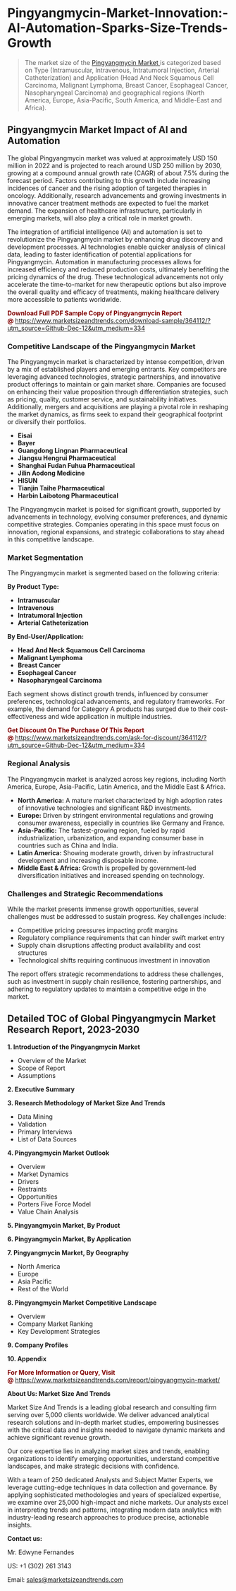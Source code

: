 <H1>Pingyangmycin-Market-Innovation:-AI-Automation-Sparks-Size-Trends-Growth</H1><blockquote><p>The market size of the <a href="https://www.marketsizeandtrends.com/download-sample/364112/?utm_source=Github-Dec-12&amp;utm_medium=334" target="_blank">Pingyangmycin Market </a>is categorized based on Type (Intramuscular, Intravenous, Intratumoral Injection, Arterial Catheterization) and Application (Head And Neck Squamous Cell Carcinoma, Malignant Lymphoma, Breast Cancer, Esophageal Cancer, Nasopharyngeal Carcinoma) and geographical regions (North America, Europe, Asia-Pacific, South America, and Middle-East and Africa).</p></blockquote><p><h2>Pingyangmycin Market Impact of AI and Automation</h2><p>The global Pingyangmycin market was valued at approximately USD 150 million in 2022 and is projected to reach around USD 250 million by 2030, growing at a compound annual growth rate (CAGR) of about 7.5% during the forecast period. Factors contributing to this growth include increasing incidences of cancer and the rising adoption of targeted therapies in oncology. Additionally, research advancements and growing investments in innovative cancer treatment methods are expected to fuel the market demand. The expansion of healthcare infrastructure, particularly in emerging markets, will also play a critical role in market growth.</p><p>The integration of artificial intelligence (AI) and automation is set to revolutionize the Pingyangmycin market by enhancing drug discovery and development processes. AI technologies enable quicker analysis of clinical data, leading to faster identification of potential applications for Pingyangmycin. Automation in manufacturing processes allows for increased efficiency and reduced production costs, ultimately benefiting the pricing dynamics of the drug. These technological advancements not only accelerate the time-to-market for new therapeutic options but also improve the overall quality and efficacy of treatments, making healthcare delivery more accessible to patients worldwide.</p></p><p><strong><span style="color: #800000;">Download Full PDF Sample Copy of Pingyangmycin Report @</span>&nbsp;</strong><a href="https://www.marketsizeandtrends.com/download-sample/364112/?utm_source=Github-Dec-12&amp;utm_medium=334">https://www.marketsizeandtrends.com/download-sample/364112/?utm_source=Github-Dec-12&amp;utm_medium=334</a></p><h3>Competitive Landscape of the Pingyangmycin Market</h3><p>The Pingyangmycin market is characterized by intense competition, driven by a mix of established players and emerging entrants. Key competitors are leveraging advanced technologies, strategic partnerships, and innovative product offerings to maintain or gain market share. Companies are focused on enhancing their value proposition through differentiation strategies, such as pricing, quality, customer service, and sustainability initiatives. Additionally, mergers and acquisitions are playing a pivotal role in reshaping the market dynamics, as firms seek to expand their geographical footprint or diversify their portfolios.</p><p><strong><p><ul><li>Eisai </li><li> Bayer </li><li> Guangdong Lingnan Pharmaceutical </li><li> Jiangsu Hengrui Pharmaceutical </li><li> Shanghai Fudan Fuhua Pharmaceutical </li><li> Jilin Aodong Medicine </li><li> HISUN </li><li> Tianjin Taihe Pharmaceutical </li><li> Harbin Laibotong Pharmaceutical</p></li></ul></p></strong></p><p>The Pingyangmycin market is poised for significant growth, supported by advancements in technology, evolving consumer preferences, and dynamic competitive strategies. Companies operating in this space must focus on innovation, regional expansions, and strategic collaborations to stay ahead in this competitive landscape.</p><h3>Market Segmentation</h3><p>The Pingyangmycin market is segmented based on the following criteria:</p><p><strong>By Product Type:</strong></p><p><strong><p><ul><li>Intramuscular </li><li> Intravenous </li><li> Intratumoral Injection </li><li> Arterial Catheterization</p></li></ul></p></strong></p><p><strong>By End-User/Application:</strong></p><p><strong><p><ul><li>Head And Neck Squamous Cell Carcinoma </li><li> Malignant Lymphoma </li><li> Breast Cancer </li><li> Esophageal Cancer </li><li> Nasopharyngeal Carcinoma</p></li></ul></p></strong></p><p>Each segment shows distinct growth trends, influenced by consumer preferences, technological advancements, and regulatory frameworks. For example, the demand for Category A products has surged due to their cost-effectiveness and wide application in multiple industries.</p><p><strong><span style="color: #800000;">Get Discount On The Purchase Of This Report @&nbsp;</span></strong><a href="https://www.marketsizeandtrends.com/ask-for-discount/364112/?utm_source=Github-Dec-12&amp;utm_medium=334">https://www.marketsizeandtrends.com/ask-for-discount/364112/?utm_source=Github-Dec-12&amp;utm_medium=334</a></p><h3>Regional Analysis</h3><p>The Pingyangmycin market is analyzed across key regions, including North America, Europe, Asia-Pacific, Latin America, and the Middle East &amp; Africa.</p><ul><li><strong>North America:</strong> A mature market characterized by high adoption rates of innovative technologies and significant R&amp;D investments.</li><li><strong>Europe:</strong> Driven by stringent environmental regulations and growing consumer awareness, especially in countries like Germany and France.</li><li><strong>Asia-Pacific:</strong> The fastest-growing region, fueled by rapid industrialization, urbanization, and expanding consumer base in countries such as China and India.</li><li><strong>Latin America:</strong> Showing moderate growth, driven by infrastructural development and increasing disposable income.</li><li><strong>Middle East &amp; Africa:</strong> Growth is propelled by government-led diversification initiatives and increased spending on technology.</li></ul><h3>Challenges and Strategic Recommendations</h3><p>While the market presents immense growth opportunities, several challenges must be addressed to sustain progress. Key challenges include:</p><ul><li>Competitive pricing pressures impacting profit margins</li><li>Regulatory compliance requirements that can hinder swift market entry</li><li>Supply chain disruptions affecting product availability and cost structures</li><li>Technological shifts requiring continuous investment in innovation</li></ul><p>The report offers strategic recommendations to address these challenges, such as investment in supply chain resilience, fostering partnerships, and adhering to regulatory updates to maintain a competitive edge in the market.</p><h2>Detailed TOC of Global Pingyangmycin Market Research Report, 2023-2030</h2><p><strong>1. Introduction of the Pingyangmycin Market</strong></p><ul><li>Overview of the Market</li><li>Scope of Report</li><li>Assumptions&nbsp;</li></ul><p><strong>2. Executive Summary</strong></p><p><strong>3. Research Methodology of <strong>Market Size And Trends</strong></strong></p><ul><li>Data Mining</li><li>Validation</li><li>Primary Interviews</li><li>List of Data Sources&nbsp;</li></ul><p><strong>4. Pingyangmycin Market Outlook</strong></p><ul><li>Overview</li><li>Market Dynamics</li><li>Drivers</li><li>Restraints</li><li>Opportunities</li><li>Porters Five Force Model</li><li>Value Chain Analysis&nbsp;</li></ul><p><strong>5. Pingyangmycin Market, By Product</strong></p><p><strong>6. Pingyangmycin Market, By Application</strong></p><p><strong>7. Pingyangmycin Market, By Geography</strong></p><ul><li>North America</li><li>Europe</li><li>Asia Pacific</li><li>Rest of the World&nbsp;</li></ul><p><strong>8. Pingyangmycin Market Competitive Landscape</strong></p><ul><li>Overview</li><li>Company Market Ranking</li><li>Key Development Strategies&nbsp;</li></ul><p><strong>9. Company Profiles</strong></p><p><strong>10. Appendix</strong></p><p><strong><span style="color: #800000;">For More Information or Query, Visit @&nbsp;</span></strong><a href="https://www.marketsizeandtrends.com/report/pingyangmycin-market/">https://www.marketsizeandtrends.com/report/pingyangmycin-market/</a></p><p></p><p><strong>About Us:&nbsp;Market Size And Trends</strong></p><p>Market Size And Trends&nbsp;is a leading global research and consulting firm serving over 5,000 clients worldwide. We deliver advanced analytical research solutions and in-depth market studies, empowering businesses with the critical data and insights needed to navigate dynamic markets and achieve significant revenue growth.</p><p>Our core expertise lies in analyzing market sizes and trends, enabling organizations to identify emerging opportunities, understand competitive landscapes, and make strategic decisions with confidence.</p><p>With a team of 250 dedicated Analysts and Subject Matter Experts, we leverage cutting-edge techniques in data collection and governance. By applying sophisticated methodologies and years of specialized expertise, we examine over 25,000 high-impact and niche markets. Our analysts excel in interpreting trends and patterns, integrating modern data analytics with industry-leading research approaches to produce precise, actionable insights.</p><p><strong>Contact us:</strong></p><p>Mr. Edwyne Fernandes</p><p>US: +1 (302) 261 3143</p><p>Email: <a href="mailto:sales@marketsizeandtrends.com">sales@marketsizeandtrends.com</a>&nbsp;</p>
